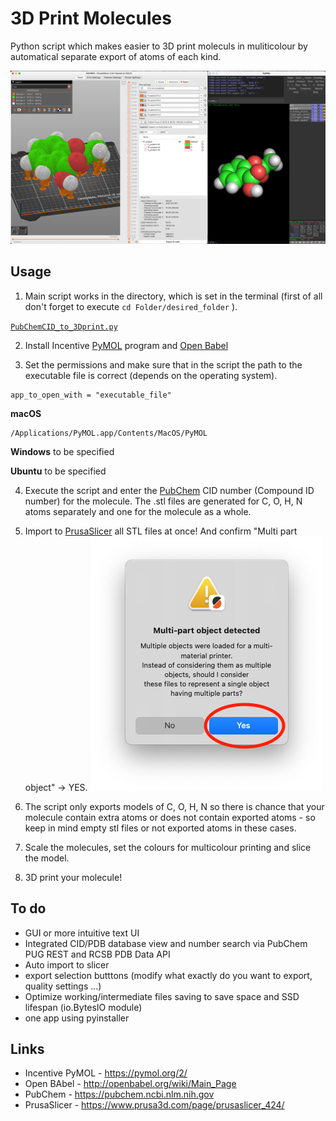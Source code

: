 # 3D Print Molecules
 Python script which makes easier to 3D print moleculs in muliticolour by automatical separate export of atoms of each kind. 
 
![Molecule for 3D printing in PrusaSlicer (left) and in PyMOL (right)](https://github.com/KubiV/3D-Print-Molecules/blob/main/Photos/Img1.png)

## Usage

 1. Main script works in the directory, which is set in the terminal (first of all don't forget to execute `cd Folder/desired_folder` ).

[`PubChemCID_to_3Dprint.py`](https://github.com/KubiV/3D-Print-Molecules/blob/main/PubChemCID_to_3Dprint.py)

  2. Install Incentive [PyMOL](https://pymol.org/2/) program and [Open Babel](http://openbabel.org/wiki/Main_Page)

  3. Set the permissions and make sure that in the script the path to the executable file is correct (depends on the operating system).

    app_to_open_with = "executable_file"

**macOS**

    /Applications/PyMOL.app/Contents/MacOS/PyMOL

**Windows**
to be specified

**Ubuntu**
to be specified

 4. Execute the script and enter the [PubChem](https://pubchem.ncbi.nlm.nih.gov) CID number (Compound ID number) for the molecule. The .stl files are generated for C, O, H, N atoms separately and one for the molecule as a whole.

 5. Import to [PrusaSlicer](https://www.prusa3d.com/page/prusaslicer_424/) all STL files at once! And confirm "Multi part object" -> YES.
   ![Molecule for 3D printing in PrusaSlicer (left) and in PyMOL (right)](https://github.com/KubiV/3D-Print-Molecules/blob/main/Photos/Img2.png)

 6. The script only exports models of C, O, H, N so there is chance that your molecule contain extra atoms or does not contain exported atoms - so keep in mind empty stl files or not exported atoms in these cases.
 
 7.  Scale the molecules, set the colours for multicolour printing and slice the model.

 8.  3D print your molecule!

## To do

 - GUI or more intuitive text UI
 - Integrated CID/PDB database view and number search via PubChem PUG REST and RCSB PDB Data API
 - Auto import to slicer
 - export selection butttons (modify what exactly do you want to export, quality settings ...)
 - Optimize working/intermediate files saving to save space and SSD lifespan (io.BytesIO module)
 - one app using pyinstaller


## Links

 - Incentive PyMOL - https://pymol.org/2/
 - Open BAbel - http://openbabel.org/wiki/Main_Page
 - PubChem - https://pubchem.ncbi.nlm.nih.gov
 - PrusaSlicer - https://www.prusa3d.com/page/prusaslicer_424/
